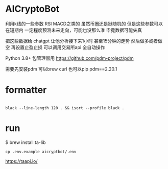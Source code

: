 # AICryptoBot

利用k线的一些参数 RSI MACD之类的 
虽然币圈还是挺随机的 但是这些参数可以在短期内 一定程度预测未来走向，可能也没那么准 毕竟数据可能失真

把这些数据给 chatgpt 让他分析接下来1小时 甚至15分钟的走势
然后做多或者做空 再设置止盈止损 可以调用交易所api 全自动操作


Python 3.8+
包管理器用 https://github.com/pdm-project/pdm  

需要先安装pdm 可以brew curl 也可以pip
pdm==2.20.1

# formatter
```shell

black --line-length 120 . && isort --profile black . 
```

# run
$ brew install ta-lib
```shell
cp .env.example aicryptbot/.env
```

https://taapi.io/